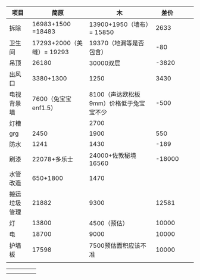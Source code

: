 
| 项目       | 简原                    | 木                       | 差价     |     |     |
| -------- | --------------------- | ----------------------- | ------ | --- | --- |
| 拆除       | 16983+1500 =18483     | 13900+1950（墙布）= 15850   | 2633   |     |     |
| 卫生间      | 17293+2000（美缝）= 19293 | 19370（地漏等是否包含）          | -80    |     |     |
| 吊顶       | 26180                 | 30000双层                 | -3820  |     |     |
| 出风口      | 3380+1300             | 1250                    | 3430   |     |     |
| 电视背景墙    | 7600（兔宝宝enf1.5）       | 8100（声达欧松板9mm）价格低于兔宝宝不少 | -500   |     |     |
| 灯槽       |                       | 2700                    |        |     |     |
| grg      | 2450                  | 1900                    | 550    |     |     |
| 防水       | 1241                  | 1430                    | -189   |     |     |
| 刷漆       | 22078+多乐士             | 24000+佐敦秘境16560         | -18000 |     |     |
| 水管改造     | 650+1800              | 1470                    |        |     |     |
| 搬运 垃圾 管理 | 21882                 | 9300                    | 12581  |     |     |
| 灯        | 13800                 | 4500（预估）                | 10000  |     |     |
| 电        | 18700                 | 9000                    | 10000  |     |     |
| 护墙板      | 17598                 | 7500预估面积应该不准            | 10000  |     |     |
|          |                       |                         |        |     |     |






|     |     |     |     |     |
| --- | --- | --- | --- | --- |
|     |     |     |     |     |
|     |     |     |     |     |
